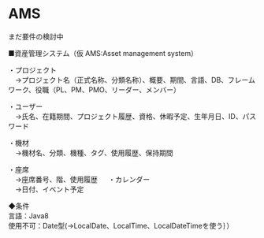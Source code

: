 AMS
===

まだ要件の検討中
  
  
■資産管理システム（仮 AMS:Asset management system）  
  
・プロジェクト  
　→プロジェクト名（正式名称、分類名称）、概要、期間、言語、DB、フレームワーク、役職（PL、PM、PMO、リーダー、メンバー）

・ユーザー  
　→氏名、在籍期間、プロジェクト履歴、資格、休暇予定、生年月日、ID、パスワード

・機材  
　→機材名、分類、機種、タグ、使用履歴、保持期間

・座席  
　→座席番号、階、使用履歴
　
・カレンダー  
　→日付、イベント予定



  
  
◆条件  
言語：Java8  
使用不可：Date型(→LocalDate、LocalTime、LocalDateTimeを使う｝）  
